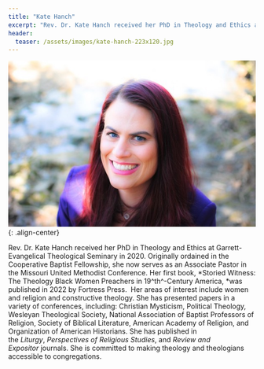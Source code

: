 ```yaml
---
title: "Kate Hanch"
excerpt: "Rev. Dr. Kate Hanch received her PhD in Theology and Ethics at Garrett-Evangelical Theological Seminary in 2020."
header:
  teaser: /assets/images/kate-hanch-223x120.jpg
---
```


![image-left](/assets/images/kate-hanch-600x400.jpg){: .align-center} 

Rev. Dr. Kate Hanch received her PhD in Theology and Ethics at Garrett-Evangelical Theological Seminary in 2020. Originally ordained in the Cooperative Baptist Fellowship, she now serves as an Associate Pastor in the Missouri United Methodist Conference. Her first book, *Storied Witness: The Theology Black Women Preachers in 19^th^-Century America, *was published in 2022 by Fortress Press.  Her areas of interest include women and religion and constructive theology. She has presented papers in a variety of conferences, including: Christian Mysticism, Political Theology, Wesleyan Theological Society, National Association of Baptist Professors of Religion, Society of Biblical Literature, American Academy of Religion, and Organization of American Historians. She has published in the *Liturgy*, *Perspectives of Religious Studies*, and *Review and Expositor* journals. She is committed to making theology and theologians accessible to congregations.